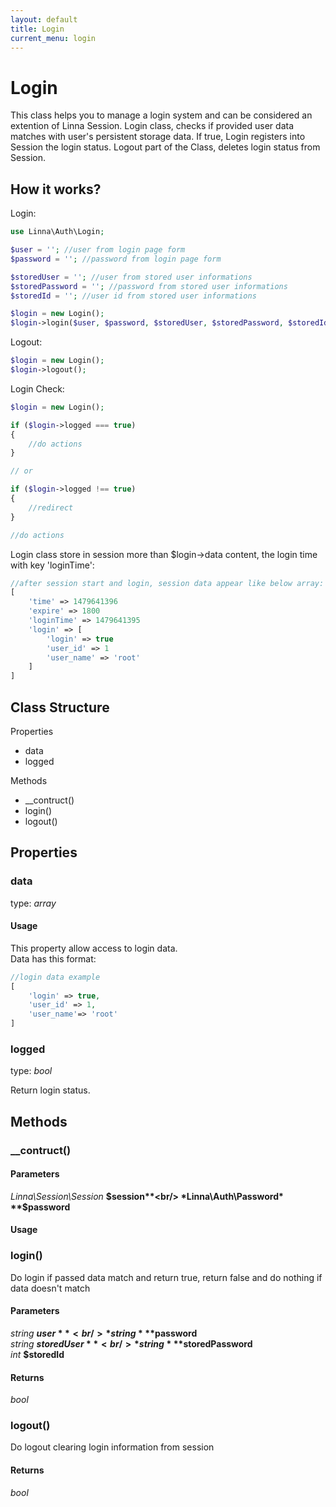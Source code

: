 ```yaml
---
layout: default
title: Login
current_menu: login
---
```


# Login
This class helps you to manage a login system and can be considered an extention of Linna Session. 
Login class, checks if provided user data matches with user's persistent storage data. 
If true, Login registers into Session the login status. Logout part of the Class, deletes login status from Session.

## How it works?
Login:
```php
use Linna\Auth\Login;

$user = ''; //user from login page form
$password = ''; //password from login page form

$storedUser = ''; //user from stored user informations
$storedPassword = ''; //password from stored user informations
$storedId = ''; //user id from stored user informations

$login = new Login();
$login->login($user, $password, $storedUser, $storedPassword, $storedId);
```

Logout:
```php
$login = new Login();
$login->logout();
```

Login Check:
```php
$login = new Login();

if ($login->logged === true)
{
    //do actions
}

// or

if ($login->logged !== true)
{
    //redirect
}

//do actions
```
Login class store in session more than $login->data content, the login time with key 'loginTime':
```php
//after session start and login, session data appear like below array:
[
    'time' => 1479641396
    'expire' => 1800
    'loginTime' => 1479641395
    'login' => [
        'login' => true
        'user_id' => 1
        'user_name' => 'root'
    ]
]
```

## Class Structure

Properties
- data
- logged

Methods
- __contruct()
- login()
- logout()

## Properties

### data
type: *array*<br/>

#### Usage
This property allow access to login data.<br/>
Data has this format:
```php
//login data example
[
    'login' => true,
    'user_id' => 1,
    'user_name'=> 'root'
]
```

### logged
type: *bool*<br/>

Return login status.

## Methods

### __contruct()

#### Parameters
*Linna\Session\Session* **$session**<br/>
*Linna\Auth\Password* **$password**<br/>

#### Usage

### login()
Do login if passed data match and return true, return false and do nothing if data doesn't match

#### Parameters
*string* **$user**<br/>
*string* **$password**<br/>
*string* **$storedUser**<br/>
*string* **$storedPassword**<br/>
*int* **$storedId**<br/>

#### Returns
*bool*

### logout()
Do logout clearing login information from session

#### Returns
*bool*
